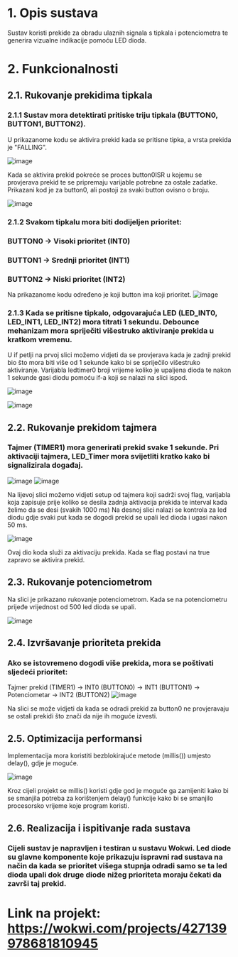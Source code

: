 # 1. Opis sustava
Sustav koristi prekide za obradu ulaznih signala s tipkala i potenciometra te generira vizualne indikacije pomoću LED dioda.

# 2. Funkcionalnosti
## 2.1. Rukovanje prekidima tipkala
### 2.1.1 Sustav mora detektirati pritiske triju tipkala (BUTTON0, BUTTON1, BUTTON2).
U prikazanome kodu se aktivira prekid kada se pritisne tipka, a vrsta prekida je "FALLING".

![image](https://github.com/user-attachments/assets/2ec19c91-23b0-45c1-85ff-7fad1552fa5a)

Kada se aktivira prekid pokreće se proces button0ISR u kojemu se provjerava prekid te se pripremaju varijable potrebne za ostale zadatke.
Prikazani kod je za button0, ali postoji za svaki button ovisno o broju.

![image](https://github.com/user-attachments/assets/ce246a56-fe61-4b90-b363-8117bdf7c7fc)

### 2.1.2 Svakom tipkalu mora biti dodijeljen prioritet:
### BUTTON0 → Visoki prioritet (INT0)
### BUTTON1 → Srednji prioritet (INT1)
### BUTTON2 → Niski prioritet (INT2)
Na prikazanome kodu određeno je koji button ima koji prioritet.
![image](https://github.com/user-attachments/assets/26875156-97af-4754-bc3f-b6bfbfd0e97c)


### 2.1.3 Kada se pritisne tipkalo, odgovarajuća LED (LED_INT0, LED_INT1, LED_INT2) mora titrati 1 sekundu. Debounce mehanizam mora spriječiti višestruko aktiviranje prekida u kratkom vremenu.
U if petlji na prvoj slici možemo vidjeti da se provjerava kada je zadnji prekid bio što mora biti više od 1 sekunde kako bi se spriječilo višestruko aktiviranje.
Varijabla ledtimer0 broji vrijeme koliko je upaljena dioda te nakon 1 sekunde gasi diodu pomoću if-a koji se nalazi na slici ispod.

![image](https://github.com/user-attachments/assets/114361dd-4f61-4dff-b41e-97933ab340c0)

![image](https://github.com/user-attachments/assets/4899ca33-25e8-4350-b1fc-fbe3320ccd1c)

## 2.2. Rukovanje prekidom tajmera
### Tajmer (TIMER1) mora generirati prekid svake 1 sekunde. Pri aktivaciji tajmera, LED_Timer mora svijetliti kratko kako bi signalizirala događaj.
![image](https://github.com/user-attachments/assets/d11d5250-753a-462b-9943-0087ed98dac7)
![image](https://github.com/user-attachments/assets/affbecee-4848-4780-a925-a5e4e5d38651)

Na lijevoj slici možemo vidjeti setup od tajmera koji sadrži svoj flag, varijabla koja zapisuje prije koliko se desila zadnja aktivacija prekida te interval kada želimo da se desi (svakih 1000 ms)
Na desnoj slici nalazi se kontrola za led diodu gdje svaki put kada se dogodi prekid se upali led dioda i ugasi nakon 50 ms.

![image](https://github.com/user-attachments/assets/24b28d26-fc8f-4878-bb35-702785aec2b5)

Ovaj dio koda služi za aktivaciju prekida. Kada se flag postavi na true zapravo se aktivira prekid.

## 2.3. Rukovanje potenciometrom
Na slici je prikazano rukovanje potenciometrom. Kada se na potenciometru prijeđe vrijednost od 500 led dioda se upali.

![image](https://github.com/user-attachments/assets/0a27a30a-e689-41d5-8e08-fce01947bcb6)

## 2.4. Izvršavanje prioriteta prekida
### Ako se istovremeno dogodi više prekida, mora se poštivati sljedeći prioritet:
Tajmer prekid (TIMER1) → INT0 (BUTTON0) → INT1 (BUTTON1) → Potenciometar →  INT2 (BUTTON2)
![image](https://github.com/user-attachments/assets/49530aef-6624-49c7-9553-c2e7c86a13d3)

Na slici se može vidjeti da kada se odradi prekid za button0 ne provjeravaju se ostali prekidi što znači da nije ih moguće izvesti.

## 2.5. Optimizacija performansi
Implementacija mora koristiti bezblokirajuće metode (millis()) umjesto delay(), gdje je moguće.

![image](https://github.com/user-attachments/assets/6ce10403-589a-43e5-857d-a221ff828806)

Kroz cijeli projekt se millis() koristi gdje god je moguće ga zamijeniti kako bi se smanjila potreba za korištenjem delay() funkcije kako bi se smanjilo procesorsko vrijeme koje program koristi.

## 2.6. Realizacija i ispitivanje rada sustava
### Cijeli sustav je napravljen i testiran u sustavu Wokwi. Led diode su glavne komponente koje prikazuju ispravni rad sustava na način da kada se prioritet višega stupnja odradi samo se ta led dioda upali dok druge diode nižeg prioriteta moraju čekati da završi taj prekid.

# Link na projekt: https://wokwi.com/projects/427139978681810945
